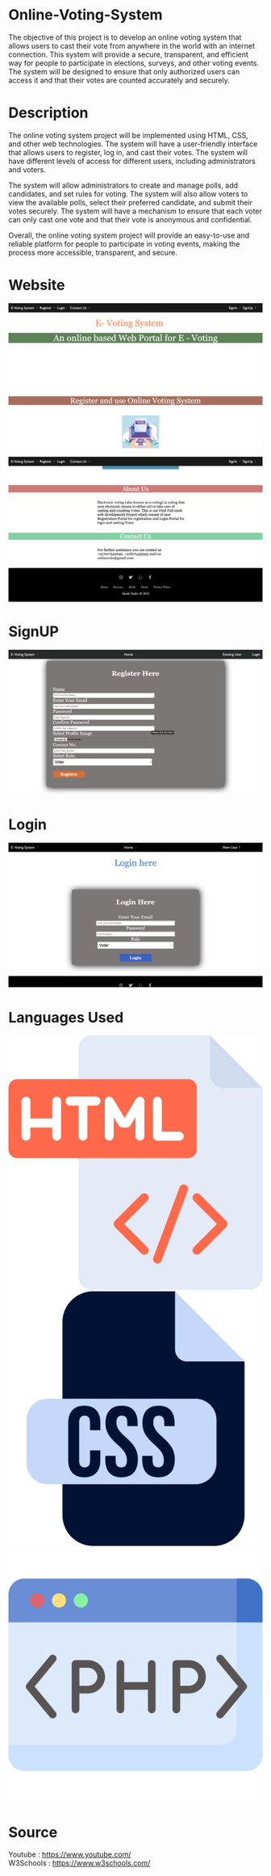 # Online-Voting-System
The objective of this project is to develop an online voting system that allows users to cast their vote from anywhere in the world with an internet connection. This system will provide a secure, transparent, and efficient way for people to participate in elections, surveys, and other voting events. The system will be designed to ensure that only authorized users can access it and that their votes are counted accurately and securely.

# Description
The online voting system project will be implemented using HTML, CSS, and other web technologies. The system will have a user-friendly interface that allows users to register, log in, and cast their votes. The system will have different levels of access for different users, including administrators and voters.

The system will allow administrators to create and manage polls, add candidates, and set rules for voting. The system will also allow voters to view the available polls, select their preferred candidate, and submit their votes securely. The system will have a mechanism to ensure that each voter can only cast one vote and that their vote is anonymous and confidential.


Overall, the online voting system project will provide an easy-to-use and reliable platform for people to participate in voting events, making the process more accessible, transparent, and secure.

# Website 
![EVoting](EVoting.png)

![EVoting1](EVoting1.png)

# SignUP
![SignUp](SignUp.png)

# Login
![login](Login.png)

# Languages Used
![login](Html5.png) ![login](Css.png)   
![login](php.png)     

# Source 
Youtube : https://www.youtube.com/   
W3Schools : https://www.w3schools.com/
